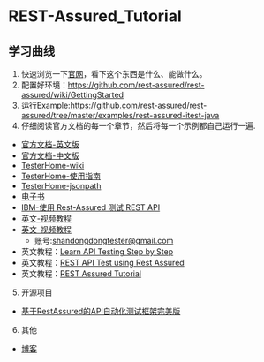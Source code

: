 # REST-Assured_Tutorial

## 学习曲线
1. 快速浏览一下[官网](http://rest-assured.io/)，看下这个东西是什么、能做什么。
2. 配置好环境：https://github.com/rest-assured/rest-assured/wiki/GettingStarted
3. 运行Example:https://github.com/rest-assured/rest-assured/tree/master/examples/rest-assured-itest-java
4. 仔细阅读官方文档的每一个章节，然后将每一个示例都自己运行一遍.
- [官方文档-英文版](https://github.com/rest-assured/rest-assured/wiki/Usage)
- [官方文档-中文版](https://github.com/RookieTester/rest-assured-doc)
- [TesterHome-wiki](https://testerhome.com/wiki/restassured)
- [TesterHome-使用指南](https://testerhome.com/topics/7060)
- [TesterHome-jsonpath](https://testerhome.com/topics/7938)
- [电子书](https://gitbook.cn/gitchat/activity/5ad5f44f3a87555c6d7ee7c7)
- [IBM-使用 Rest-Assured 测试 REST API](https://www.ibm.com/developerworks/cn/java/j-lo-rest-assured/)
- [英文-视频教程](https://learning.oreilly.com/videos/rest-api-automation/9781789133813/9781789133813-video1_1)
- [英文-视频教程](https://learning.oreilly.com/videos/rest-api-automation/9781789134087/9781789134087-video16_1)
    - 账号:shandongdongtester@gmail.com  
- 英文教程：[Learn API Testing Step by Step](https://www.swtestacademy.com/rest-assured-tutorial-api-testing/)
- 英文教程：[REST API Test using Rest Assured](https://www.toolsqa.com/rest-assured/rest-api-test-using-rest-assured/)
- 英文教程：[REST Assured Tutorial](http://appsdeveloperblog.com/rest-assured-tutorial/)

5. 开源项目
- [基于RestAssured的API自动化测试框架完美版](https://github.com/hagyao520/RestAssured)

6. 其他
- [博客](https://www.cnblogs.com/lwjnicole/category/1146558.html)


